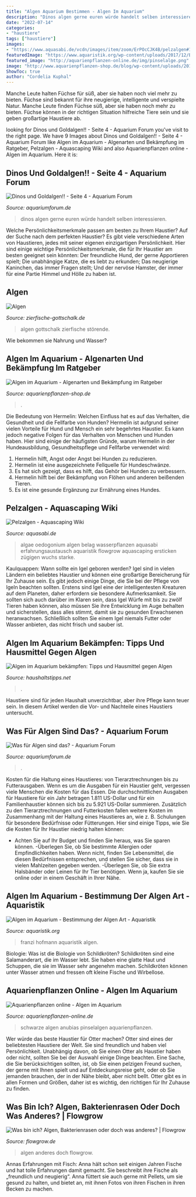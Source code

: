 ```yaml
---
title: "Algen Aquarium Bestimmen - Algen Im Aquarium"
description: "Dinos algen gerne euren würde handelt selben interessieren"
date: "2022-07-14"
categories:
- "haustiere"
tags: ["haustiere"]
images:
- "https://www.aquasabi.de/vcdn/images/item/zoom/ErPOcCJK4B/pelzalgen#1.jpg"
featuredImage: "https://www.aquaristik.org/wp-content/uploads/2017/12/Bartalgen_Franzi_Hofmann_Aquafreaks.jpg"
featured_image: "http://aquarienpflanzen-online.de/img/pinselalge.png"
image: "http://www.aquarienpflanzen-shop.de/blog/wp-content/uploads/2017/03/blaualgen.jpg"
ShowToc: true
author: "Cordelia Kuphal"
---
```



Manche Leute halten Füchse für süß, aber sie haben noch viel mehr zu bieten.
Füchse sind bekannt für ihre neugierige, intelligente und verspielte Natur. Manche Leute finden Füchse süß, aber sie haben noch mehr zu bieten. Füchse können in der richtigen Situation hilfreiche Tiere sein und sie geben großartige Haustiere ab.

	

		
looking for Dinos und Goldalgen!! - Seite 4 - Aquarium Forum you've visit to the right page. We have 9 Images about Dinos und Goldalgen!! - Seite 4 - Aquarium Forum like Algen im Aquarium - Algenarten und Bekämpfung im Ratgeber, Pelzalgen - Aquascaping Wiki and also Aquarienpflanzen online - Algen im Aquarium. Here it is:
		
    
## Dinos Und Goldalgen!! - Seite 4 - Aquarium Forum

<img loading=lazy src="http://www.aquariumforum.de/gallery/files/7/4/3/2/cimg4957komp.jpg" onerror="this.onerror=null;this.src='https://tse3.mm.bing.net/th?id=OIP.UwbP5Bts3Cg1xalU4ZzW_gHaFj&amp;pid=15.1';" alt="Dinos und Goldalgen!! - Seite 4 - Aquarium Forum">

_Source: aquariumforum.de_

>dinos algen gerne euren würde handelt selben interessieren. 

	

Welche Persönlichkeitsmerkmale passen am besten zu Ihrem Haustier?
Auf der Suche nach dem perfekten Haustier? Es gibt viele verschiedene Arten von Haustieren, jedes mit seiner eigenen einzigartigen Persönlichkeit. Hier sind einige wichtige Persönlichkeitsmerkmale, die für Ihr Haustier am besten geeignet sein könnten:
Der freundliche Hund, der gerne Apportieren spielt;
Die unabhängige Katze, die es liebt zu erkunden;
Das neugierige Kaninchen, das immer Fragen stellt;
Und der nervöse Hamster, der immer für eine Partie Himmel und Hölle zu haben ist.

    
## Algen

<img loading=lazy src="http://www.zierfische-gottschalk.de/sortiment/suesswasser/Algen/aqua.JPG" onerror="this.onerror=null;this.src='https://tse4.mm.bing.net/th?id=OIP.PjAyAz3xnEDMZ7ZU2Vu_2QHaFj&amp;pid=15.1';" alt="Algen">

_Source: zierfische-gottschalk.de_

>algen gottschalk zierfische störende. 

	

Wie bekommen sie Nahrung und Wasser?

    
## Algen Im Aquarium - Algenarten Und Bekämpfung Im Ratgeber

<img loading=lazy src="http://www.aquarienpflanzen-shop.de/blog/wp-content/uploads/2017/03/blaualgen.jpg" onerror="this.onerror=null;this.src='https://tse3.mm.bing.net/th?id=OIP.ShS4o2uk_crdy9pqxTpPMwHaHa&amp;pid=15.1';" alt="Algen im Aquarium - Algenarten und Bekämpfung im Ratgeber">

_Source: aquarienpflanzen-shop.de_

>. 

	

Die Bedeutung von Hermelin: Welchen Einfluss hat es auf das Verhalten, die Gesundheit und die Fellfarbe von Hunden?
Hermelin ist aufgrund seiner vielen Vorteile für Hund und Mensch ein sehr begehrtes Haustier. Es kann jedoch negative Folgen für das Verhalten von Menschen und Hunden haben. Hier sind einige der häufigsten Gründe, warum Hermelin in der Hundeausbildung, Gesundheitspflege und Fellfarbe verwendet wird:
1) Hermelin hilft, Angst oder Angst bei Hunden zu reduzieren.
2) Hermelin ist eine ausgezeichnete Fellquelle für Hundeschwänze.
3) Es hat sich gezeigt, dass es hilft, das Gehör bei Hunden zu verbessern.
4) Hermelin hilft bei der Bekämpfung von Flöhen und anderen beißenden Tieren.
5) Es ist eine gesunde Ergänzung zur Ernährung eines Hundes.

    
## Pelzalgen - Aquascaping Wiki

<img loading=lazy src="https://www.aquasabi.de/vcdn/images/item/zoom/ErPOcCJK4B/pelzalgen#1.jpg" onerror="this.onerror=null;this.src='https://tse1.mm.bing.net/th?id=OIP.OM_6-M5SNGjzc_tchW2JaQHaFj&amp;pid=15.1';" alt="Pelzalgen - Aquascaping Wiki">

_Source: aquasabi.de_

>algae oedogonium algen belag wasserpflanzen aquasabi erfahrungsaustausch aquaristik flowgrow aquascaping ersticken zügigen wuchs starke. 

	

Kaulquappen: Wann sollte ein Igel geboren werden?
Igel sind in vielen Ländern ein beliebtes Haustier und können eine großartige Bereicherung für Ihr Zuhause sein. Es gibt jedoch einige Dinge, die Sie bei der Pflege von Igeln beachten sollten. Erstens sind Igel eine der intelligentesten Kreaturen auf dem Planeten, daher erfordern sie besondere Aufmerksamkeit. Sie sollten sich auch darüber im Klaren sein, dass Igel Würfe mit bis zu zwölf Tieren haben können, also müssen Sie ihre Entwicklung im Auge behalten und sicherstellen, dass alles stimmt, damit sie zu gesunden Erwachsenen heranwachsen. Schließlich sollten Sie einem Igel niemals Futter oder Wasser anbieten, das nicht frisch und sauber ist.

    
## Algen Im Aquarium Bekämpfen: Tipps Und Hausmittel Gegen Algen

<img loading=lazy src="https://www.haushaltstipps.net/wp-content/uploads/aquarium-algenarten.jpeg" onerror="this.onerror=null;this.src='https://tse1.mm.bing.net/th?id=OIP.j9U5yAp_j0FobZYWac36vgAAAA&amp;pid=15.1';" alt="Algen im Aquarium bekämpfen: Tipps und Hausmittel gegen Algen">

_Source: haushaltstipps.net_

>. 

	

Haustiere sind für jeden Haushalt unverzichtbar, aber ihre Pflege kann teuer sein. In diesem Artikel werden die Vor- und Nachteile eines Haustiers untersucht.

    
## Was Für Algen Sind Das? - Aquarium Forum

<img loading=lazy src="https://www.aquariumforum.de/gallery/files/3/5/6/4/3/2008-04-06_004-med.jpg" onerror="this.onerror=null;this.src='https://tse3.mm.bing.net/th?id=OIP.QrWAl4SAssssm8S7X8-tewHaFj&amp;pid=15.1';" alt="Was für Algen sind das? - Aquarium Forum">

_Source: aquariumforum.de_

>. 

	

Kosten für die Haltung eines Haustieres: von Tierarztrechnungen bis zu Futterausgaben.
Wenn es um die Ausgaben für ein Haustier geht, vergessen viele Menschen die Kosten für das Essen. Die durchschnittlichen Ausgaben für Haustiere für ein Jahr betragen 1.811 US-Dollar und für ein Familienhaustier können sich bis zu 5.921 US-Dollar summieren. Zusätzlich zu den Tierarztrechnungen und Futterkosten fallen weitere Kosten im Zusammenhang mit der Haltung eines Haustieres an, wie z. B. Schulungen für besondere Bedürfnisse oder Fütterungen. Hier sind einige Tipps, wie Sie die Kosten für Ihr Haustier niedrig halten können:
- Achten Sie auf Ihr Budget und finden Sie heraus, was Sie sparen können.
-Überlegen Sie, ob Sie bestimmte Allergien oder Empfindlichkeiten haben. Wenn nicht, finden Sie Lebensmittel, die diesen Bedürfnissen entsprechen, und stellen Sie sicher, dass sie in vielen Mahlzeiten gegeben werden.
-Überlegen Sie, ob Sie extra Halsbänder oder Leinen für Ihr Tier benötigen. Wenn ja, kaufen Sie sie online oder in einem Geschäft in Ihrer Nähe.

    
## Algen Im Aquarium - Bestimmung Der Algen Art - Aquaristik

<img loading=lazy src="https://www.aquaristik.org/wp-content/uploads/2017/12/Bartalgen_Franzi_Hofmann_Aquafreaks.jpg" onerror="this.onerror=null;this.src='https://tse2.mm.bing.net/th?id=OIP.LHWgbp-8c3Y0CAEmvDCVLAHaNK&amp;pid=15.1';" alt="Algen im Aquarium - Bestimmung der Algen Art - Aquaristik">

_Source: aquaristik.org_

>franzi hofmann aquaristik algen. 

	

Biologie: Was ist die Biologie von Schildkröten?
Schildkröten sind eine Salamanderart, die im Wasser lebt. Sie haben eine glatte Haut und Schuppen, die sie im Wasser sehr angenehm machen. Schildkröten können unter Wasser atmen und fressen oft kleine Fische und Wirbellose.

    
## Aquarienpflanzen Online - Algen Im Aquarium

<img loading=lazy src="http://aquarienpflanzen-online.de/img/pinselalge.png" onerror="this.onerror=null;this.src='https://tse3.mm.bing.net/th?id=OIP.nn8BtcB80GnSIsYWHGBGYwAAAA&amp;pid=15.1';" alt="Aquarienpflanzen online - Algen im Aquarium">

_Source: aquarienpflanzen-online.de_

>schwarze algen anubias pinselalgen aquarienpflanzen. 

	

Wer würde das beste Haustier für Otter machen?
Otter sind eines der beliebtesten Haustiere der Welt. Sie sind freundlich und haben viel Persönlichkeit. Unabhängig davon, ob Sie einen Otter als Haustier haben oder nicht, sollten Sie bei der Auswahl einige Dinge beachten. Eine Sache, die Sie berücksichtigen sollten, ist, ob Sie einen pelzigen Freund suchen, der gerne mit Ihnen spielt und auf Entdeckungsreise geht, oder ob Sie jemanden brauchen, der in der Nähe bleibt, aber nicht bellt. Otter gibt es in allen Formen und Größen, daher ist es wichtig, den richtigen für Ihr Zuhause zu finden.

    
## Was Bin Ich? Algen, Bakterienrasen Oder Doch Was Anderes? | Flowgrow

<img loading=lazy src="https://www.flowgrow.de/media/aquarium041.33483/full?d=1484252290" onerror="this.onerror=null;this.src='https://tse2.mm.bing.net/th?id=OIP.RTA2hXRmuXeNzIt8yDw8tQHaE8&amp;pid=15.1';" alt="Was bin ich? Algen, Bakterienrasen oder doch was anderes? | Flowgrow">

_Source: flowgrow.de_

>algen anderes doch flowgrow. 

	

Annas Erfahrungen mit Fisch:
Anna hält schon seit einigen Jahren Fische und hat tolle Erfahrungen damit gemacht. Sie beschreibt ihre Fische als „freundlich und neugierig“. Anna füttert sie auch gerne mit Pellets, um sie gesund zu halten, und bietet an, mit ihnen Fotos von ihren Fischen in ihren Becken zu machen.

